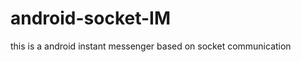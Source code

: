 android-socket-IM
=================

this is a android instant messenger based on socket communication
